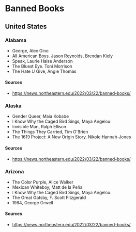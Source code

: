 # Banned Books

## United States

### Alabama
* George, Alex Gino
* All American Boys. Jason Reynolds, Brendan Kiely
* Speak, Laurie Halse Anderson 
* The Bluest Eye. Toni Morrison
* The Hate U Give, Angie Thomas 

#### Sources
* https://news.northeastern.edu/2022/03/22/banned-books/

### Alaska
* Gender Queer, Maia Kobabe
* I Know Why the Caged Bird Sings, Maya Angelou
* Invisible Man, Ralph Ellison
* The Things They Carried, Tim O'Brien
* The 1619 Project: A New Origin Story. Nikole Hannah-Jones

#### Sources
* https://news.northeastern.edu/2022/03/22/banned-books/

### Arizona
* The Color Purple, Alice Walker
* Mexican Whiteboy, Matt de la Peña
* I Know Why the Caged Bird Sings, Maya Angelou
* The Great Gatsby, F. Scott Fitzgerald
* 1984, George Orwell




#### Sources
* https://news.northeastern.edu/2022/03/22/banned-books/
